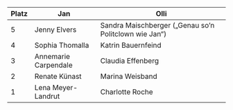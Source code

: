 | Platz | Jan                  | Olli                     |
|-------|----------------------|--------------------------|
| 5     | Jenny Elvers         | Sandra Maischberger („Genau so’n Politclown wie Jan“) |
| 4     | Sophia Thomalla      | Katrin Bauernfeind        |
| 3     | Annemarie Carpendale | Claudia Effenberg         |
| 2     | Renate Künast         | Marina Weisband           |
| 1     | Lena Meyer-Landrut    | Charlotte Roche          |

